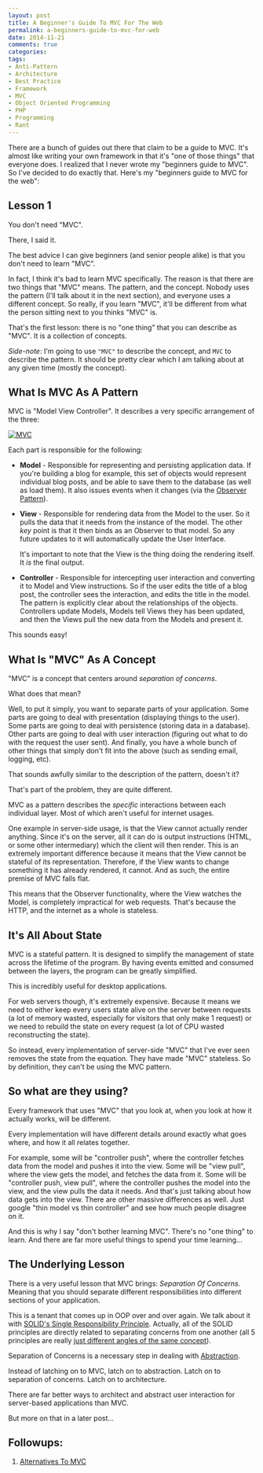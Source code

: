 ```yaml
---
layout: post
title: A Beginner's Guide To MVC For The Web
permalink: a-beginners-guide-to-mvc-for-web
date: 2014-11-21
comments: true
categories:
tags:
- Anti-Pattern
- Architecture
- Best Practice
- Framework
- MVC
- Object Oriented Programming
- PHP
- Programming
- Rant
---
```

There are a bunch of guides out there that claim to be a guide to MVC. It's almost like writing your own framework in that it's "one of those things" that everyone does. I realized that I never wrote my "beginners guide to MVC". So I've decided to do exactly that. Here's my "beginners guide to MVC for the web":

<!--more-->
## Lesson 1

You don't need "MVC".

There, I said it.

The best advice I can give beginners (and senior people alike) is that you don't need to learn "MVC".

In fact, I think it's bad to learn MVC specifically. The reason is that there are two things that "MVC" means. The pattern, and the concept. Nobody uses the pattern (I'll talk about it in the next section), and everyone uses a different concept. So really, if you learn "MVC", it'll be different from what the person sitting next to you thinks "MVC" is.

That's the first lesson: there is no "one thing" that you can describe as "MVC". It is a collection of concepts.

*Side-note*: I'm going to use `"MVC"` to describe the concept, and `MVC` to describe the pattern. It should be pretty clear which I am talking about at any given time (mostly the concept).

## What Is MVC As A Pattern

MVC is "Model View Controller". It describes a very specific arrangement of the three:

[![MVC](http://4.bp.blogspot.com/-qViNoB3CaeU/VG9t9RXKAaI/AAAAAAAAPUE/tbdf5O-fR3E/s320/MVC%2B(1).png)](http://4.bp.blogspot.com/-qViNoB3CaeU/VG9t9RXKAaI/AAAAAAAAPUE/tbdf5O-fR3E/s320/MVC%2B(1).png)

Each part is responsible for the following:

 * **Model** - Responsible for representing and persisting application data. If you're building a blog for example, this set of objects would represent individual blog posts, and be able to save them to the database (as well as load them). It also issues events when it changes (via the [Observer Pattern](http://sourcemaking.com/design_patterns/observer)).
 * **View** - Responsible for rendering data from the Model to the user. So it pulls the data that it needs from the instance of the model. The other *key* point is that it then binds as an Observer to that model. So any future updates to it will automatically update the User Interface.
    
    It's important to note that the View is the thing doing the rendering itself. It *is* the final output.
 * **Controller** - Responsible for intercepting user interaction and converting it to Model and View instructions. So if the user edits the title of a blog post, the controller sees the interaction, and edits the title in the model.
The pattern is explicitly clear about the relationships of the objects. Controllers update Models, Models tell Views they has been updated, and then the Views pull the new data from the Models and present it.

This sounds easy!

## What Is "MVC" As A Concept

"MVC" is a concept that centers around *separation of concerns*.

What does that mean?

Well, to put it simply, you want to separate parts of your application. Some parts are going to deal with presentation (displaying things to the user). Some parts are going to deal with persistence (storing data in a database). Other parts are going to deal with user interaction (figuring out what to do with the request the user sent). And finally, you have a whole bunch of other things that simply don't fit into the above (such as sending email, logging, etc).

That sounds awfully similar to the description of the pattern, doesn't it?

That's part of the problem, they are quite different.

MVC as a pattern describes the *specific* interactions between each individual layer. Most of which aren't useful for internet usages.

One example in server-side usage, is that the View cannot actually render anything. Since it's on the server, all it can do is output instructions (HTML, or some other intermediary) which the client will then render. This is an extremely important difference because it means that the View cannot be stateful of its representation. Therefore, if the View wants to change something it has already rendered, it cannot. And as such, the entire premise of MVC falls flat.

This means that the Observer functionality, where the View watches the Model, is completely impractical for web requests. That's because the HTTP, and the internet as a whole is stateless.

## It's All About State

MVC is a stateful pattern. It is designed to simplify the management of state across the lifetime of the program. By having events emitted and consumed between the layers, the program can be greatly simplified.

This is incredibly useful for desktop applications.

For web servers though, it's extremely expensive. Because it means we need to either keep every users state alive on the server between requests (a lot of memory wasted, especially for visitors that only make 1 request) or we need to rebuild the state on every request (a lot of CPU wasted reconstructing the state).

So instead, every implementation of server-side "MVC" that I've ever seen removes the state from the equation. They have made "MVC" stateless. So by definition, they can't be using the MVC pattern.

## So what are they using?

Every framework that uses "MVC" that you look at, when you look at how it actually works, will be different.

Every implementation will have different details around exactly what goes where, and how it all relates together.

For example, some will be "controller push", where the controller fetches data from the model and pushes it into the view. Some will be "view pull", where the view gets the model, and fetches the data from it. Some will be "controller push, view pull", where the controller pushes the model into the view, and the view pulls the data it needs. And that's just talking about how data gets into the view. There are other massive differences as well. Just google "thin model vs thin controller" and see how much people disagree on it.

And this is why I say "don't bother learning MVC". There's no "one thing" to learn. And there are far more useful things to spend your time learning...

## The Underlying Lesson

There is a very useful lesson that MVC brings: *Separation Of Concerns*. Meaning that you should separate different responsibilities into different sections of your application.

This is a tenant that comes up in OOP over and over again. We talk about it with [SOLID's Single Responsibility Principle](https://www.youtube.com/watch?v=z_LxkB-Pgf0). Actually, all of the SOLID principles are directly related to separating concerns from one another (all 5 principles are really [just different angles of the same concept](https://yow.eventer.com/yow-2013-1080/the-solid-design-principles-deconstructed-by-kevlin-henney-1386)).

Separation of Concerns is a necessary step in dealing with [Abstraction](http://en.wikipedia.org/wiki/Abstraction_%28computer_science%29).

Instead of latching on to MVC, latch on to abstraction. Latch on to separation of concerns. Latch on to architecture.

There are far better ways to architect and abstract user interaction for server-based applications than MVC.

But more on that in a later post...

## Followups:

 1. [Alternatives To MVC](http://blog.ircmaxell.com/2014/11/alternatives-to-mvc.html)
